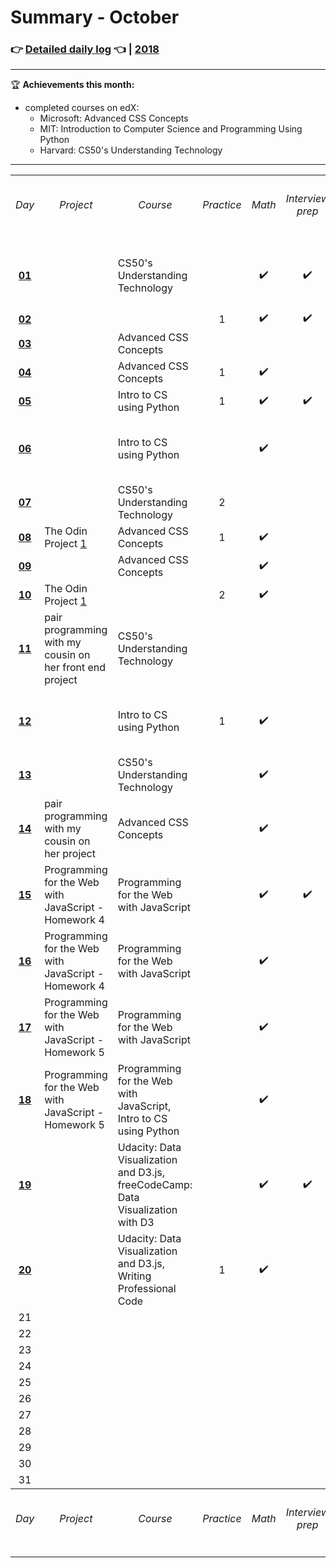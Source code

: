 # Summary - October

### 👉 [Detailed daily log](https://github.com/jpacsai/LearningPath/blob/master/Daily-log/October/Daily-log_October.md) 👈 | [2018](https://github.com/jpacsai/LearningPath/blob/master/Daily-log/README.md)

***

🏆 **Achievements this month:**  
- completed courses on edX:  
    - Microsoft: Advanced CSS Concepts  
    - MIT: Introduction to Computer Science and Programming Using Python  
    - Harvard: CS50's Understanding Technology
        
***

<table>
    <tr>
        <th align="center"><h6>Day</h6></th>
        <th align="center"><h6>Project</h6></th>
        <th align="center"><h6>Course</h6></th>
        <th align="center"><h6>Practice</h6></th>
        <th align="center"><h6>Math</h6></th>
        <th align="center"><h6>Interview prep</h6></th>
        <th align="center"><h6>Book</h6></th>
        <th align="center"><h6>Article</h6></th>
        <th align="center"><h6>Video</h6></th>
        <th align="center"><h6>Challenge</h6></th>
    </tr>
    <tr> <!--------------- // --------------- 01 --------------- // --------------->
        <td align="center">
            <a href="https://github.com/jpacsai/LearningPath/blob/master/Daily-log/October/Daily-log_October.md#01-10"><b>01</b><a>
        </td>
        <!-------------- Project ------------->
        <td align="left"></td>
        <!-------------- Course -------------->
        <td align="left">CS50's Understanding Technology</td>
        <!------------- Practice -------------> 
        <td align="center"></td>
        <!--------------- Math --------------->
        <td align="center">✔️</td>
        <!---------- Interview prep ---------->
        <td align="center">✔️</td>
        <!--------------- Book --------------->
        <td align="left">Automate the Boring Stuff with Python</td>
        <!-------------- Article ------------->
        <td align="center"></td>
        <!--------------- Video -------------->
        <td align="center"></td>
        <!------------- Challenge ------------>
        <td align="left"></td>
    </tr>
    <tr> <!--------------- // --------------- 02 --------------- // --------------->
        <td align="center">
            <a href="https://github.com/jpacsai/LearningPath/blob/master/Daily-log/October/Daily-log_October.md#02-10"><b>02</b><a>
        </td>
        <!-------------- Project ------------->
        <td align="left"></td>
        <!-------------- Course -------------->
        <td align="left"></td>
        <!------------- Practice -------------> 
        <td align="center">1</td>
        <!--------------- Math --------------->
        <td align="center">✔️</td>
        <!---------- Interview prep ---------->
        <td align="center">✔️</td>
        <!--------------- Book --------------->
        <td align="left"></td>
        <!-------------- Article ------------->
        <td align="center">2</td>
        <!--------------- Video -------------->
        <td align="center"></td>
        <!------------- Challenge ------------>
        <td align="left"></td>
    </tr>
    <tr> <!--------------- // --------------- 03 --------------- // --------------->
        <td align="center">
            <a href="https://github.com/jpacsai/LearningPath/blob/master/Daily-log/October/Daily-log_October.md#03-10"><b>03</b><a>
        </td>
        <!-------------- Project ------------->
        <td align="left"></td>
        <!-------------- Course -------------->
        <td align="left">Advanced CSS Concepts</td>
        <!------------- Practice -------------> 
        <td align="center"></td>
        <!--------------- Math --------------->
        <td align="center"></td>
        <!---------- Interview prep ---------->
        <td align="center"></td>
        <!--------------- Book --------------->
        <td align="left"></td>
        <!-------------- Article ------------->
        <td align="center">1</td>
        <!--------------- Video -------------->
        <td align="center"></td>
        <!------------- Challenge ------------>
        <td align="left"></td>
    </tr>
    <tr> <!--------------- // --------------- 04 --------------- // --------------->
        <td align="center">
            <a href="https://github.com/jpacsai/LearningPath/blob/master/Daily-log/October/Daily-log_October.md#04-10"><b>04</b><a>
        </td>
        <!-------------- Project ------------->
        <td align="left"></td>
        <!-------------- Course -------------->
        <td align="left">Advanced CSS Concepts</td>
        <!------------- Practice -------------> 
        <td align="center">1</td>
        <!--------------- Math --------------->
        <td align="center">✔️</td>
        <!---------- Interview prep ---------->
        <td align="center"></td>
        <!--------------- Book --------------->
        <td align="left"></td>
        <!-------------- Article ------------->
        <td align="center">1</td>
        <!--------------- Video -------------->
        <td align="center"></td>
        <!------------- Challenge ------------>
        <td align="left"></td>
    </tr>
    <tr> <!--------------- // --------------- 05 --------------- // --------------->
        <td align="center">
            <a href="https://github.com/jpacsai/LearningPath/blob/master/Daily-log/October/Daily-log_October.md#05-10"><b>05</b><a>
        </td>
        <!-------------- Project ------------->
        <td align="left"></td>
        <!-------------- Course -------------->
        <td align="left">Intro to CS using Python</td>
        <!------------- Practice -------------> 
        <td align="center">1</td>
        <!--------------- Math --------------->
        <td align="center">✔️</td>
        <!---------- Interview prep ---------->
        <td align="center">✔️</td>
        <!--------------- Book --------------->
        <td align="left"></td>
        <!-------------- Article ------------->
        <td align="center">2</td>
        <!--------------- Video -------------->
        <td align="center"></td>
        <!------------- Challenge ------------>
        <td align="left"></td>
    </tr>
    <tr> <!--------------- // --------------- 06 --------------- // --------------->
        <td align="center">
            <a href="https://github.com/jpacsai/LearningPath/blob/master/Daily-log/October/Daily-log_October.md#06-10"><b>06</b><a>
        </td>
        <!-------------- Project ------------->
        <td align="left"></td>
        <!-------------- Course -------------->
        <td align="left">Intro to CS using Python</td>
        <!------------- Practice -------------> 
        <td align="center"></td>
        <!--------------- Math --------------->
        <td align="center">✔️</td>
        <!---------- Interview prep ---------->
        <td align="center"></td>
        <!--------------- Book --------------->
        <td align="left">Automate the Boring Stuff with Python</td>
        <!-------------- Article ------------->
        <td align="center"></td>
        <!--------------- Video -------------->
        <td align="center"></td>
        <!------------- Challenge ------------>
        <td align="left"></td>
    </tr>
    <tr> <!--------------- // --------------- 07 --------------- // --------------->
        <td align="center">
            <a href="https://github.com/jpacsai/LearningPath/blob/master/Daily-log/October/Daily-log_October.md#07-10"><b>07</b><a>
        </td>
        <!-------------- Project ------------->
        <td align="left"></td>
        <!-------------- Course -------------->
        <td align="left">CS50's Understanding Technology</td>
        <!------------- Practice -------------> 
        <td align="center">2</td>
        <!--------------- Math --------------->
        <td align="center"></td>
        <!---------- Interview prep ---------->
        <td align="center"></td>
        <!--------------- Book --------------->
        <td align="left"></td>
        <!-------------- Article ------------->
        <td align="center">1</td>
        <!--------------- Video -------------->
        <td align="center"></td>
        <!------------- Challenge ------------>
        <td align="left"></td>
    </tr>
    <tr> <!--------------- // --------------- 08 --------------- // ---------------> 
        <td align="center">
            <a href="https://github.com/jpacsai/LearningPath/blob/master/Daily-log/October/Daily-log_October.md#08-10"><b>08</b><a>
        </td>
        <!-------------- Project ------------->
        <td align="left">The Odin Project <a href="https://github.com/jpacsai/TheOdinProject/tree/master/WebDev101/Project1">1</a></td>
        <!-------------- Course -------------->
        <td align="left">Advanced CSS Concepts</td>
        <!------------- Practice -------------> 
        <td align="center">1</td>
        <!--------------- Math --------------->
        <td align="center">✔️</td>
        <!---------- Interview prep ---------->
        <td align="center"></td>
        <!--------------- Book --------------->
        <td align="left"></td>
        <!-------------- Article ------------->
        <td align="center"></td>
        <!--------------- Video -------------->
        <td align="center"></td>
        <!------------- Challenge ------------>
        <td align="left"></td>
    </tr>
    <tr> <!--------------- // --------------- 09 --------------- // --------------->
        <td align="center">
            <a href="https://github.com/jpacsai/LearningPath/blob/master/Daily-log/October/Daily-log_October.md#09-10"><b>09</b><a>
        </td>
        <!-------------- Project ------------->
        <td align="left"></td>
        <!-------------- Course -------------->
        <td align="left">Advanced CSS Concepts</td>
        <!------------- Practice -------------> 
        <td align="center"></td>
        <!--------------- Math --------------->
        <td align="center">✔️</td>
        <!---------- Interview prep ---------->
        <td align="center"></td>
        <!--------------- Book --------------->
        <td align="left"></td>
        <!-------------- Article ------------->
        <td align="center">1</td>
        <!--------------- Video -------------->
        <td align="center"></td>
        <!------------- Challenge ------------>
        <td align="left"></td>
    </tr>
    <tr> <!--------------- // --------------- 10 --------------- // --------------->
        <td align="center">
            <a href="https://github.com/jpacsai/LearningPath/blob/master/Daily-log/October/Daily-log_October.md#10-10"><b>10</b><a>
        </td>
        <!-------------- Project ------------->
        <td align="left">The Odin Project <a href="https://github.com/jpacsai/TheOdinProject/tree/master/WebDev101/Project1">1</a></td>
        <!-------------- Course -------------->
        <td align="left"></td>
        <!------------- Practice -------------> 
        <td align="center">2</td>
        <!--------------- Math --------------->
        <td align="center">✔️</td>
        <!---------- Interview prep ---------->
        <td align="center"></td>
        <!--------------- Book --------------->
        <td align="left"></td>
        <!-------------- Article ------------->
        <td align="center">2</td>
        <!--------------- Video -------------->
        <td align="center"></td>
        <!------------- Challenge ------------>
        <td align="left"></td>
    </tr>
    <tr> <!--------------- // --------------- 11 --------------- // --------------->
        <td align="center">
            <a href="https://github.com/jpacsai/LearningPath/blob/master/Daily-log/October/Daily-log_October.md#11-10"><b>11</b><a>
        </td>
        <!-------------- Project ------------->
        <td align="left">pair programming with my cousin on her front end project</td>
        <!-------------- Course -------------->
        <td align="left">CS50's Understanding Technology</td>
        <!------------- Practice -------------> 
        <td align="center"></td>
        <!--------------- Math --------------->
        <td align="center"></td>
        <!---------- Interview prep ---------->
        <td align="center"></td>
        <!--------------- Book --------------->
        <td align="left"></td>
        <!-------------- Article ------------->
        <td align="center">1</td>
        <!--------------- Video -------------->
        <td align="center">0.5</td>
        <!------------- Challenge ------------>
        <td align="left"></td>
    </tr>
    <tr> <!--------------- // --------------- 12 --------------- // --------------->
        <td align="center">
            <a href="https://github.com/jpacsai/LearningPath/blob/master/Daily-log/October/Daily-log_October.md#12-10"><b>12</b><a>
        </td>
        <!-------------- Project ------------->
        <td align="left"></td>
        <!-------------- Course -------------->
        <td align="left">Intro to CS using Python</td>
        <!------------- Practice -------------> 
        <td align="center">1</td>
        <!--------------- Math --------------->
        <td align="center">✔️</td>
        <!---------- Interview prep ---------->
        <td align="center"></td>
        <!--------------- Book --------------->
        <td align="left">Automate the Boring Stuff with Python</td>
        <!-------------- Article ------------->
        <td align="center"></td>
        <!--------------- Video -------------->
        <td align="center">0.5</td>
        <!------------- Challenge ------------>
        <td align="left"></td>
    </tr>
    <tr> <!--------------- // --------------- 13 --------------- // --------------->
        <td align="center">
            <a href="https://github.com/jpacsai/LearningPath/blob/master/Daily-log/October/Daily-log_October.md#13-10"><b>13</b><a>
        </td>
        <!-------------- Project ------------->
        <td align="left"></td>
        <!-------------- Course -------------->
        <td align="left">CS50's Understanding Technology</td>
        <!------------- Practice -------------> 
        <td align="center"></td>
        <!--------------- Math --------------->
        <td align="center">✔️</td>
        <!---------- Interview prep ---------->
        <td align="center"></td>
        <!--------------- Book --------------->
        <td align="left"></td>
        <!-------------- Article ------------->
        <td align="center">2</td>
        <!--------------- Video -------------->
        <td align="center"></td>
        <!------------- Challenge ------------>
        <td align="left"></td>
    </tr>
    <tr> <!--------------- // --------------- 14 --------------- // --------------->
        <td align="center">
            <a href="https://github.com/jpacsai/LearningPath/blob/master/Daily-log/October/Daily-log_October.md#14-10"><b>14</b><a>
        </td>
        <!-------------- Project ------------->
        <td align="left">pair programming with my cousin on her project</td>
        <!-------------- Course -------------->
        <td align="left">Advanced CSS Concepts</td>
        <!------------- Practice -------------> 
        <td align="center"></td>
        <!--------------- Math --------------->
        <td align="center">✔️</td>
        <!---------- Interview prep ---------->
        <td align="center"></td>
        <!--------------- Book --------------->
        <td align="left"></td>
        <!-------------- Article ------------->
        <td align="center">1</td>
        <!--------------- Video -------------->
        <td align="center"></td>
        <!------------- Challenge ------------>
        <td align="left"></td>
    </tr>
    <tr> <!--------------- // --------------- 15 --------------- // --------------->
        <td align="center">
            <a href="https://github.com/jpacsai/LearningPath/blob/master/Daily-log/October/Daily-log_October.md#15-10"><b>15</b><a>
        </td>
        <!-------------- Project ------------->
        <td align="left">Programming for the Web with JavaScript - Homework 4</td>
        <!-------------- Course -------------->
        <td align="left">Programming for the Web with JavaScript</td>
        <!------------- Practice -------------> 
        <td align="center"></td>
        <!--------------- Math --------------->
        <td align="center">✔️</td>
        <!---------- Interview prep ---------->
        <td align="center">✔️</td>
        <!--------------- Book --------------->
        <td align="left"></td>
        <!-------------- Article ------------->
        <td align="center"></td>
        <!--------------- Video -------------->
        <td align="center"></td>
        <!------------- Challenge ------------>
        <td align="left"></td>
    </tr>
    <tr> <!--------------- // --------------- 16 --------------- // --------------->
        <td align="center">
            <a href="https://github.com/jpacsai/LearningPath/blob/master/Daily-log/October/Daily-log_October.md#16-10"><b>16</b><a>
        </td>
        <!-------------- Project ------------->
        <td align="left">Programming for the Web with JavaScript - Homework 4</td>
        <!-------------- Course -------------->
        <td align="left">Programming for the Web with JavaScript</td>
        <!------------- Practice -------------> 
        <td align="center"></td>
        <!--------------- Math --------------->
        <td align="center">✔️</td>
        <!---------- Interview prep ---------->
        <td align="center"></td>
        <!--------------- Book --------------->
        <td align="left">Automate the Boring Stuff with Python</td>
        <!-------------- Article ------------->
        <td align="center">2</td>
        <!--------------- Video -------------->
        <td align="center"></td>
        <!------------- Challenge ------------>
        <td align="left"></td>
    </tr>
    <tr> <!--------------- // --------------- 17 --------------- // --------------->
        <td align="center">
            <a href="https://github.com/jpacsai/LearningPath/blob/master/Daily-log/October/Daily-log_October.md#17-10"><b>17</b><a>
        </td>
        <!-------------- Project ------------->
        <td align="left">Programming for the Web with JavaScript - Homework 5</td>
        <!-------------- Course -------------->
        <td align="left">Programming for the Web with JavaScript</td>
        <!------------- Practice -------------> 
        <td align="center"></td>
        <!--------------- Math --------------->
        <td align="center">✔️</td>
        <!---------- Interview prep ---------->
        <td align="center"></td>
        <!--------------- Book --------------->
        <td align="left"></td>
        <!-------------- Article ------------->
        <td align="center">1</td>
        <!--------------- Video -------------->
        <td align="center"></td>
        <!------------- Challenge ------------>
        <td align="left"></td>
    </tr>
    <tr> <!--------------- // --------------- 18 --------------- // --------------->
        <td align="center">
            <a href="https://github.com/jpacsai/LearningPath/blob/master/Daily-log/October/Daily-log_October.md#18-10"><b>18</b><a>
        </td>
        <!-------------- Project ------------->
        <td align="left">Programming for the Web with JavaScript - Homework 5</td>
        <!-------------- Course -------------->
        <td align="left">Programming for the Web with JavaScript, Intro to CS using Python</td>
        <!------------- Practice -------------> 
        <td align="center"></td>
        <!--------------- Math --------------->
        <td align="center">✔️</td>
        <!---------- Interview prep ---------->
        <td align="center"></td>
        <!--------------- Book --------------->
        <td align="left"></td>
        <!-------------- Article ------------->
        <td align="center"></td>
        <!--------------- Video -------------->
        <td align="center"></td>
        <!------------- Challenge ------------>
        <td align="left"></td>
    </tr>
    <tr> <!--------------- // --------------- 19 --------------- // --------------->
        <td align="center">
            <a href="https://github.com/jpacsai/LearningPath/blob/master/Daily-log/October/Daily-log_October.md#19-10"><b>19</b><a>
        </td>
        <!-------------- Project ------------->
        <td align="left"></td>
        <!-------------- Course -------------->
        <td align="left">Udacity: Data Visualization and D3.js, freeCodeCamp: Data Visualization with D3</td>
        <!------------- Practice -------------> 
        <td align="center"></td>
        <!--------------- Math --------------->
        <td align="center">✔️</td>
        <!---------- Interview prep ---------->
        <td align="center">✔️</td>
        <!--------------- Book --------------->
        <td align="left"></td>
        <!-------------- Article ------------->
        <td align="center">2</td>
        <!--------------- Video -------------->
        <td align="center"></td>
        <!------------- Challenge ------------>
        <td align="left"></td>
    </tr>
    <tr> <!--------------- // --------------- 20 --------------- // --------------->
        <td align="center">
            <a href="https://github.com/jpacsai/LearningPath/blob/master/Daily-log/October/Daily-log_October.md#20-10"><b>20</b><a>
        </td>
        <!-------------- Project ------------->
        <td align="left"></td>
        <!-------------- Course -------------->
        <td align="left">Udacity: Data Visualization and D3.js, Writing Professional Code</td>
        <!------------- Practice -------------> 
        <td align="center">1</td>
        <!--------------- Math --------------->
        <td align="center">✔️</td>
        <!---------- Interview prep ---------->
        <td align="center"></td>
        <!--------------- Book --------------->
        <td align="left"></td>
        <!-------------- Article ------------->
        <td align="center">1</td>
        <!--------------- Video -------------->
        <td align="center"></td>
        <!------------- Challenge ------------>
        <td align="left"></td>
    </tr>
    <tr> <!--------------- // --------------- 21 --------------- // --------------->
        <td align="center">21</td>
        <!-------------- Project ------------->
        <td align="left"></td>
        <!-------------- Course -------------->
        <td align="left"></td>
        <!------------- Practice -------------> 
        <td align="center"></td>
        <!--------------- Math --------------->
        <td align="center"></td>
        <!---------- Interview prep ---------->
        <td align="center"></td>
        <!--------------- Book --------------->
        <td align="left"></td>
        <!-------------- Article ------------->
        <td align="center"></td>
        <!--------------- Video -------------->
        <td align="center"></td>
        <!------------- Challenge ------------>
        <td align="left"></td>
    </tr>
    <tr> <!--------------- // --------------- 22 --------------- // --------------->
        <td align="center">22</td>
        <!-------------- Project ------------->
        <td align="left"></td>
        <!-------------- Course -------------->
        <td align="left"></td>
        <!------------- Practice -------------> 
        <td align="center"></td>
        <!--------------- Math --------------->
        <td align="center"></td>
        <!---------- Interview prep ---------->
        <td align="center"></td>
        <!--------------- Book --------------->
        <td align="left"></td>
        <!-------------- Article ------------->
        <td align="center"></td>
        <!--------------- Video -------------->
        <td align="center"></td>
        <!------------- Challenge ------------>
        <td align="left"></td>
    </tr>
    <tr> <!--------------- // --------------- 23 --------------- // --------------->
        <td align="center">23</td>
        <!-------------- Project ------------->
        <td align="left"></td>
        <!-------------- Course -------------->
        <td align="left"></td>
        <!------------- Practice -------------> 
        <td align="center"></td>
        <!--------------- Math --------------->
        <td align="center"></td>
        <!---------- Interview prep ---------->
        <td align="center"></td>
        <!--------------- Book --------------->
        <td align="left"></td>
        <!-------------- Article ------------->
        <td align="center"></td>
        <!--------------- Video -------------->
        <td align="center"></td>
        <!------------- Challenge ------------>
        <td align="left"></td>
    </tr>
    <tr> <!--------------- // --------------- 24 --------------- // --------------->
        <td align="center">24</td>
        <!-------------- Project ------------->
        <td align="left"></td>
        <!-------------- Course -------------->
        <td align="left"></td>
        <!------------- Practice -------------> 
        <td align="center"></td>
        <!--------------- Math --------------->
        <td align="center"></td>
        <!---------- Interview prep ---------->
        <td align="center"></td>
        <!--------------- Book --------------->
        <td align="left"></td>
        <!-------------- Article ------------->
        <td align="center"></td>
        <!--------------- Video -------------->
        <td align="center"></td>
        <!------------- Challenge ------------>
        <td align="left"></td>
    </tr>
    <tr> <!--------------- // --------------- 25 --------------- // --------------->
        <td align="center">25</td>
        <!-------------- Project ------------->
        <td align="left"></td>
        <!-------------- Course -------------->
        <td align="left"></td>
        <!------------- Practice -------------> 
        <td align="center"></td>
        <!--------------- Math --------------->
        <td align="center"></td>
        <!---------- Interview prep ---------->
        <td align="center"></td>
        <!--------------- Book --------------->
        <td align="left"></td>
        <!-------------- Article ------------->
        <td align="center"></td>
        <!--------------- Video -------------->
        <td align="center"></td>
        <!------------- Challenge ------------>
        <td align="left"></td>
    </tr>
    <tr> <!--------------- // --------------- 26 --------------- // --------------->
        <td align="center">26</td>
        <!-------------- Project ------------->
        <td align="left"></td>
        <!-------------- Course -------------->
        <td align="left"></td>
        <!------------- Practice -------------> 
        <td align="center"></td>
        <!--------------- Math --------------->
        <td align="center"></td>
        <!---------- Interview prep ---------->
        <td align="center"></td>
        <!--------------- Book --------------->
        <td align="left"></td>
        <!-------------- Article ------------->
        <td align="center"></td>
        <!--------------- Video -------------->
        <td align="center"></td>
        <!------------- Challenge ------------>
        <td align="left"></td>
    </tr>
    <tr> <!--------------- // --------------- 27 --------------- // --------------->
        <td align="center">27</td>
        <!-------------- Project ------------->
        <td align="left"></td>
        <!-------------- Course -------------->
        <td align="left"></td>
        <!------------- Practice -------------> 
        <td align="center"></td>
        <!--------------- Math --------------->
        <td align="center"></td>
        <!---------- Interview prep ---------->
        <td align="center"></td>
        <!--------------- Book --------------->
        <td align="left"></td>
        <!-------------- Article ------------->
        <td align="center"></td>
        <!--------------- Video -------------->
        <td align="center"></td>
        <!------------- Challenge ------------>
        <td align="left"></td>
    </tr>
    <tr> <!--------------- // --------------- 28 --------------- // --------------->
        <td align="center">28</td>
        <!-------------- Project ------------->
        <td align="left"></td>
        <!-------------- Course -------------->
        <td align="left"></td>
        <!------------- Practice -------------> 
        <td align="center"></td>
        <!--------------- Math --------------->
        <td align="center"></td>
        <!---------- Interview prep ---------->
        <td align="center"></td>
        <!--------------- Book --------------->
        <td align="left"></td>
        <!-------------- Article ------------->
        <td align="center"></td>
        <!--------------- Video -------------->
        <td align="center"></td>
        <!------------- Challenge ------------>
        <td align="left"></td>
    </tr>
    <tr> <!--------------- // --------------- 29 --------------- // --------------->
        <td align="center">29</td>
        <!-------------- Project ------------->
        <td align="left"></td>
        <!-------------- Course -------------->
        <td align="left"></td>
        <!------------- Practice -------------> 
        <td align="center"></td>
        <!--------------- Math --------------->
        <td align="center"></td>
        <!---------- Interview prep ---------->
        <td align="center"></td>
        <!--------------- Book --------------->
        <td align="left"></td>
        <!-------------- Article ------------->
        <td align="center"></td>
        <!--------------- Video -------------->
        <td align="center"></td>
        <!------------- Challenge ------------>
        <td align="left"></td>
    </tr>
    <tr> <!--------------- // --------------- 30 --------------- // --------------->
        <td align="center">30</td>
        <!-------------- Project ------------->
        <td align="left"></td>
        <!-------------- Course -------------->
        <td align="left"></td>
        <!------------- Practice -------------> 
        <td align="center"></td>
        <!--------------- Math --------------->
        <td align="center"></td>
        <!---------- Interview prep ---------->
        <td align="center"></td>
        <!--------------- Book --------------->
        <td align="left"></td>
        <!-------------- Article ------------->
        <td align="center"></td>
        <!--------------- Video -------------->
        <td align="center"></td>
        <!------------- Challenge ------------>
        <td align="left"></td>
    </tr>
    <tr> <!--------------- // --------------- 31 --------------- // --------------->
        <td align="center">31</td>
        <!-------------- Project ------------->
        <td align="left"></td>
        <!-------------- Course -------------->
        <td align="left"></td>
        <!------------- Practice -------------> 
        <td align="center"></td>
        <!--------------- Math --------------->
        <td align="center"></td>
        <!---------- Interview prep ---------->
        <td align="center"></td>
        <!--------------- Book --------------->
        <td align="left"></td>
        <!-------------- Article ------------->
        <td align="center"></td>
        <!--------------- Video -------------->
        <td align="center"></td>
        <!------------- Challenge ------------>
        <td align="left"></td>
    </tr>
    <tr>
        <th align="center"><h6>Day</h6></th>
        <th align="center"><h6>Project</h6></th>
        <th align="center"><h6>Course</h6></th>
        <th align="center"><h6>Practice</h6></th>
        <th align="center"><h6>Math</h6></th>
        <th align="center"><h6>Interview prep</h6></th>
        <th align="center"><h6>Book</h6></th>
        <th align="center"><h6>Article</h6></th>
        <th align="center"><h6>Video</h6></th>
        <th align="center"><h6>Challenge</h6></th>
    </tr>
</table>
